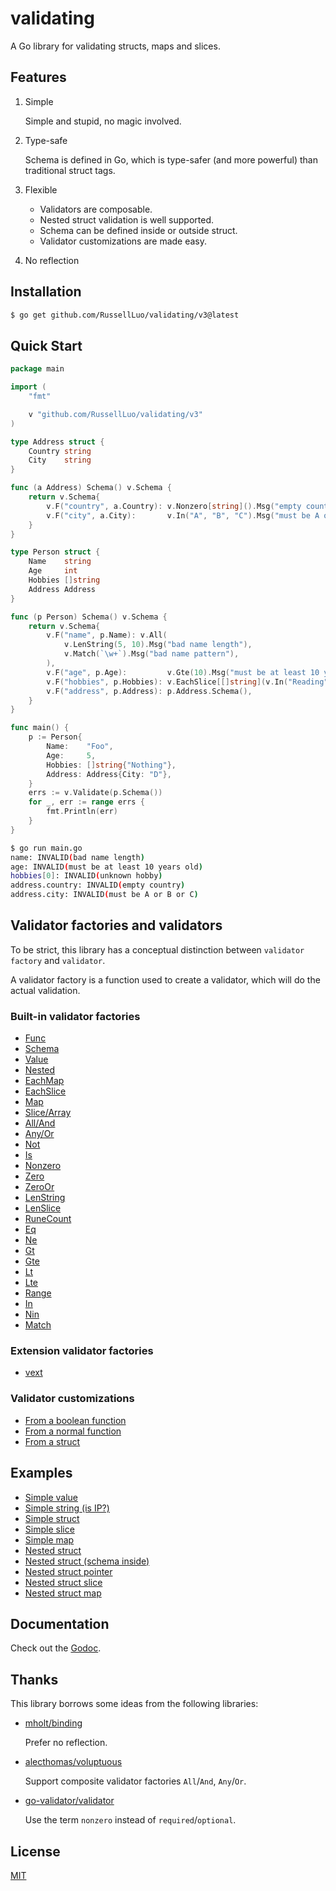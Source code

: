 # validating

A Go library for validating structs, maps and slices.


## Features

1. Simple

    Simple and stupid, no magic involved.

2. Type-safe

    Schema is defined in Go, which is type-safer (and more powerful) than traditional struct tags.

3. Flexible

    - Validators are composable.
    - Nested struct validation is well supported.
    - Schema can be defined inside or outside struct.
    - Validator customizations are made easy.

4. No reflection


## Installation


```bash
$ go get github.com/RussellLuo/validating/v3@latest
```


## Quick Start

```go
package main

import (
	"fmt"

	v "github.com/RussellLuo/validating/v3"
)

type Address struct {
	Country string
	City    string
}

func (a Address) Schema() v.Schema {
	return v.Schema{
		v.F("country", a.Country): v.Nonzero[string]().Msg("empty country"),
		v.F("city", a.City):       v.In("A", "B", "C").Msg("must be A or B or C"),
	}
}

type Person struct {
	Name    string
	Age     int
	Hobbies []string
	Address Address
}

func (p Person) Schema() v.Schema {
	return v.Schema{
		v.F("name", p.Name): v.All(
			v.LenString(5, 10).Msg("bad name length"),
			v.Match(`\w+`).Msg("bad name pattern"),
		),
		v.F("age", p.Age):         v.Gte(10).Msg("must be at least 10 years old"),
		v.F("hobbies", p.Hobbies): v.EachSlice[[]string](v.In("Reading", "Sports", "Music").Msg("unknown hobby")),
		v.F("address", p.Address): p.Address.Schema(),
	}
}

func main() {
	p := Person{
		Name:    "Foo",
		Age:     5,
		Hobbies: []string{"Nothing"},
		Address: Address{City: "D"},
	}
	errs := v.Validate(p.Schema())
	for _, err := range errs {
		fmt.Println(err)
	}
}
```

```bash
$ go run main.go
name: INVALID(bad name length)
age: INVALID(must be at least 10 years old)
hobbies[0]: INVALID(unknown hobby)
address.country: INVALID(empty country)
address.city: INVALID(must be A or B or C)
```


## Validator factories and validators

To be strict, this library has a conceptual distinction between `validator factory` and `validator`.

A validator factory is a function used to create a validator, which will do the actual validation.

### Built-in validator factories

- [Func](https://pkg.go.dev/github.com/RussellLuo/validating/v3#Func)
- [Schema](https://pkg.go.dev/github.com/RussellLuo/validating/v3#Schema)
- [Value](https://pkg.go.dev/github.com/RussellLuo/validating/v3#Value)
- [Nested](https://pkg.go.dev/github.com/RussellLuo/validating/v3#Nested)
- [EachMap](https://pkg.go.dev/github.com/RussellLuo/validating/v3#EachMap)
- [EachSlice](https://pkg.go.dev/github.com/RussellLuo/validating/v3#EachSlice)
- [Map](https://pkg.go.dev/github.com/RussellLuo/validating/v3#Map)
- [Slice/Array](https://pkg.go.dev/github.com/RussellLuo/validating/v3#Slice)
- [All/And](https://pkg.go.dev/github.com/RussellLuo/validating/v3#All)
- [Any/Or](https://pkg.go.dev/github.com/RussellLuo/validating/v3#Any)
- [Not](https://pkg.go.dev/github.com/RussellLuo/validating/v3#Not)
- [Is](https://pkg.go.dev/github.com/RussellLuo/validating/v3#Is)
- [Nonzero](https://pkg.go.dev/github.com/RussellLuo/validating/v3#Nonzero)
- [Zero](https://pkg.go.dev/github.com/RussellLuo/validating/v3#Zero)
- [ZeroOr](https://pkg.go.dev/github.com/RussellLuo/validating/v3#ZeroOr)
- [LenString](https://pkg.go.dev/github.com/RussellLuo/validating/v3#LenString)
- [LenSlice](https://pkg.go.dev/github.com/RussellLuo/validating/v3#LenSlice)
- [RuneCount](https://pkg.go.dev/github.com/RussellLuo/validating/v3#RuneCount)
- [Eq](https://pkg.go.dev/github.com/RussellLuo/validating/v3#Eq)
- [Ne](https://pkg.go.dev/github.com/RussellLuo/validating/v3#Ne)
- [Gt](https://pkg.go.dev/github.com/RussellLuo/validating/v3#Gt)
- [Gte](https://pkg.go.dev/github.com/RussellLuo/validating/v3#Gte)
- [Lt](https://pkg.go.dev/github.com/RussellLuo/validating/v3#Lt)
- [Lte](https://pkg.go.dev/github.com/RussellLuo/validating/v3#Lte)
- [Range](https://pkg.go.dev/github.com/RussellLuo/validating/v3#Range)
- [In](https://pkg.go.dev/github.com/RussellLuo/validating/v3#In)
- [Nin](https://pkg.go.dev/github.com/RussellLuo/validating/v3#Nin)
- [Match](https://pkg.go.dev/github.com/RussellLuo/validating/v3#Match)

### Extension validator factories

- [vext](https://github.com/RussellLuo/vext)

### Validator customizations

- [From a boolean function](example_simple_string_isip_test.go#L16)
- [From a normal function](example_customizations_test.go#L30-L32)
- [From a struct](example_customizations_test.go#L35-L37)


## Examples

- [Simple value](example_simple_value_test.go)
- [Simple string (is IP?)](example_simple_string_isip_test.go)
- [Simple struct](example_simple_struct_test.go)
- [Simple slice](example_simple_slice_test.go)
- [Simple map](example_simple_map_test.go)
- [Nested struct](example_nested_struct_test.go)
- [Nested struct (schema inside)](example_nested_struct_schema_inside_test.go)
- [Nested struct pointer](example_nested_struct_pointer_test.go)
- [Nested struct slice](example_nested_struct_slice_test.go)
- [Nested struct map](example_nested_struct_map_test.go)


## Documentation

Check out the [Godoc][1].


## Thanks

This library borrows some ideas from the following libraries:

- [mholt/binding][2]

    Prefer no reflection.

- [alecthomas/voluptuous][3]

    Support composite validator factories `All`/`And`, `Any`/`Or`.

- [go-validator/validator][4]

    Use the term `nonzero` instead of `required`/`optional`.


## License

[MIT][5]


[1]: https://pkg.go.dev/github.com/RussellLuo/validating/v3
[2]: https://github.com/mholt/binding
[3]: https://github.com/alecthomas/voluptuous
[4]: https://github.com/go-validator/validator
[5]: http://opensource.org/licenses/MIT
